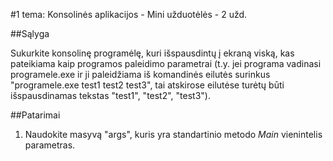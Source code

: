 ﻿#1 tema: Konsolinės aplikacijos - Mini užduotėlės - 2 užd.

##Sąlyga

Sukurkite konsolinę programėlę, kuri išspausdintų į ekraną viską, kas pateikiama kaip programos paleidimo parametrai (t.y. jei programa vadinasi programele.exe ir ji paleidžiama iš komandinės eilutės surinkus "programele.exe test1 test2 test3", tai atskirose eilutėse turėtų būti išspausdinamas tekstas "test1", "test2", "test3").

##Patarimai

1. Naudokite masyvą "args", kuris yra standartinio metodo *Main* vienintelis parametras.